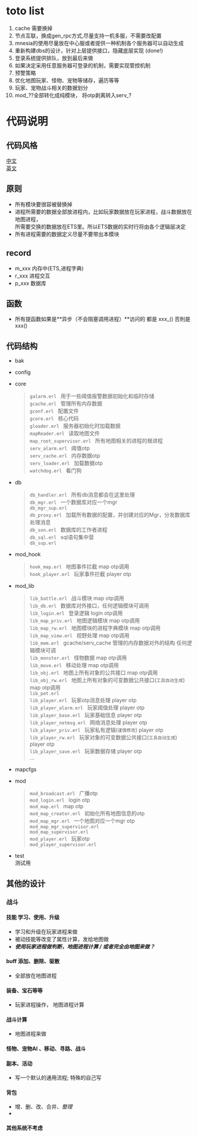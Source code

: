 # toto list
1. cache 需要换掉
2. 节点互联，换成gen_rpc方式,尽量支持一机多服，不需要改配置
3. mnesia的使用尽量放在中心服或者提供一种机制各个服务器可以自动生成
4. 重新构建dbs的设计，针对上层提供接口，隐藏底层实现 (done!)
5. 登录系统提供排队，放到最后来做
6. 如果决定采用任意服务器可登录的机制，需要实现管控机制
7. 预警策略
8. 优化地图玩家、怪物、宠物等储存，遍历等等
9. 玩家、宠物战斗相关的数据划分
10. mod_??全部转化成纯模块， 将otp剥离转入serv_?

# 代码说明

## 代码风格
 [中文](https://github.com/feng19/erlang_guidelines)  
 [英文](https://github.com/inaka/erlang_guidelines) 
   
## 原则
* 所有模块要很容被替换掉
* 进程所需要的数据全部放进程内，比如玩家数据放在玩家进程，战斗数据放在地图进程，  
  所需要交换的数据放在ETS里。所以ETS数据的实时行将由各个逻辑层决定
* 所有进程需要的数据定义尽量不要带出本模块
    


## record
* m_xxx  内存中(ETS,进程字典)
* r_xxx  进程交互
* p_xxx  数据库

## 函数
* 所有提函数如果是**异步（不会阻塞调用进程）**访问的 都是 xxx_() 否則是 xxx()

## 代码结构
* bak    
* config    
* core    
     > ```galarm.erl ```   用于一些阈值报警数据初始化和临时存储    
     ```gcache.erl ``` 管理所有内存数据   
     ```gconf.erl ```  配置文件   
     ```gcore.erl ```  核心代码    
     ```gloader.erl ```  服务器初始化时加载数据    
     ```mapReader.erl ```  读取地图文件    
     ```map_root_supervisor.erl ``` 所有地图相关的进程的根进程  
     ```serv_alarm.erl ``` 阈值otp  
     ```serv_cache.erl ```  内存数据otp  
     ```serv_loader.erl ```  加载数据otp  
     ```watchdog.erl ```     看门狗  

* db  
    > ```db_handler.erl ``` 所有db消息都会在这里处理  
     ```db_mgr.erl ```     一个数据库对应一个mgr  
     ```db_mgr_sup.erl ```  
     ```db_proxy.erl ```   加载所有数据的配置，并创建对应的Mgr，分发数据库处理消息  
     ```db_son.erl ```     数据库的工作者进程  
     ```db_sql.erl ```     sql语句集中营  
     ```db_sup.erl ```  

* mod_hook  
    >```hook_map.erl ```  地图事件拦截 map otp调用  
    ```hook_player.erl ``` 玩家事件拦截  player otp

* mod_lib  
     >```lib_battle.erl ``` 战斗模块 map otp调用   
     ```lib_db.erl ```      数据库对外接口，任何逻辑模块可调用    
     ```lib_login.erl ```   登录逻辑 login otp调用  
     ```lib_map_priv.erl ``` 地图逻辑模块 map otp调用  
     ```lib_map_rw.erl ```   地图模块的进程字典模块  map otp调用  
     ```lib_map_view.erl ``` 视野处理  map otp调用  
     ```lib_mem.erl ```      gcache/serv_cache 管理的内存数据对外的结构  任何逻辑模块可调  
     ```lib_monster.erl ```  怪物数据  map otp调用  
     ```lib_move.erl ```  移动处理 map otp调用  
     ```lib_obj.erl ```    地图上所有对象的公共接口 map otp调用  
     ```lib_obj_rw.erl ``` 地图上所有对象的可变数据公共接口(`工具自动生成`) map otp调用  
     ```lib_pet.erl ```  
     ```lib_player.erl ```  玩家otp消息处理  player otp   
     ```lib_player_alarm.erl ```  玩家阈值处理   player otp  
     ```lib_player_base.erl ```   玩家基础信息 player otp  
     ```lib_player_netmsg.erl ```  网络消息处理 player otp  
     ```lib_player_priv.erl ```  玩家私有逻辑(`谨慎修改`) player otp  
     ```lib_player_rw.erl ``` 玩家对象的可变数据公共接口(`工具自动生成`)  player otp  
     ```lib_player_save.erl ``` 玩家数据存储 player otp     
    ...  

* mapcfgs  
  
* mod  
     >```mod_broadcast.erl ``` 广播otp    
     ```mod_login.erl ```    login otp    
     ```mod_map.erl ```       map otp    
     ```mod_map_creator.erl ```  初始化所有地图信息的otp  
     ```mod_map_mgr.erl ```   一个地图对应一个mgr  otp   
     ```mod_map_mgr_supervisor.erl ```    
     ```mod_map_supervisor.erl ```    
     ```mod_player.erl ```   玩家otp   
     ```mod_player_supervisor.erl ```     

* test  
  测试用     
  
  
  
  
  
## 其他的设计
### 战斗
#### 技能 学习、使用、升级  
* 学习和升级在玩家进程来做 
* 被动技能等改变了属性计算，发给地图做
* ***使用玩家进程做判断，地图进程计算 / 或者完全由地图来做？***


#### buff 添加、删除、驱散  
* 全部放在地图进程

#### 装备、宝石等等
* 玩家进程操作， 地图进程计算

#### 战斗计算
* 地图进程来做
    
#### 怪物、宠物AI 、移动、寻路、战斗
#### 副本、活动
* 写一个默认的通用流程; 特殊的自己写
#### 背包  
* 增、删、改、合并、*整理*
* 
#### 其他系统不考虑
          
  